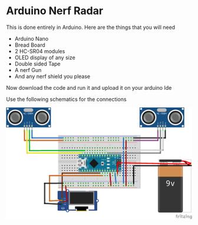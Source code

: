 # Arduino Nerf Radar
This is done entirely in Arduino. Here are the things that you will need 
+ Arduino Nano
+ Bread Board
+ 2 HC-SR04 modules
+ OLED display of any size
+ Double sided Tape
+ A nerf Gun
+ And any nerf shield you please

Now download the code and run it and upload it on your arduino Ide 

Use the following schematics for the connections 

![Hello there](schematics_bb.png)
